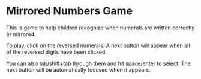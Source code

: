 # Mirrored Numbers Game

This is game to help children recognize when numerals are written correctly or mirrored.

To play, click on the reversed numerals. A next button will appear when all of the reversed digits have been clicked.

You can also tab/shift+tab through them and hit space/enter to select. The next button will be automatically focused when it appears.
